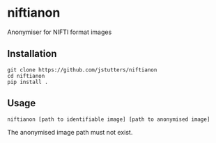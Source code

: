 # niftianon
Anonymiser for NIFTI format images


## Installation

    git clone https://github.com/jstutters/niftianon
    cd niftianon
    pip install .


## Usage

    niftianon [path to identifiable image] [path to anonymised image]

The anonymised image path must not exist.
